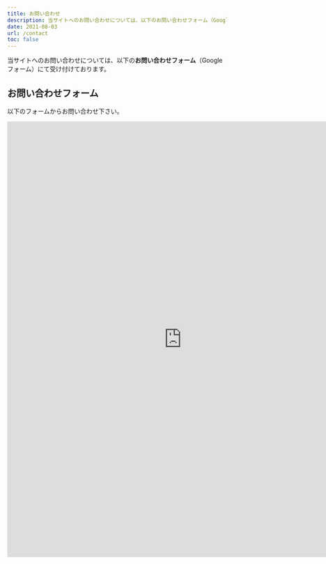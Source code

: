 ```yaml
---
title: お問い合わせ
description: 当サイトへのお問い合わせについては、以下のお問い合わせフォーム（Googleフォーム）にて受け付けております。
date: 2021-08-03
url: /contact
toc: false
---
```


当サイトへのお問い合わせについては、以下の**お問い合わせフォーム**（Googleフォーム）にて受け付けております。

## お問い合わせフォーム

以下のフォームからお問い合わせ下さい。

<iframe
  src="https://docs.google.com/forms/d/e/1FAIpQLSf_QzoipHSxwH6KoWWjC9F6xf-rW41uurVX5B7aYlMwZ9naGw/viewform?embedded=true"
  width="800" height="1000" frameborder="0" marginheight="0" marginwidth="0">読み込んでいます…</iframe>

